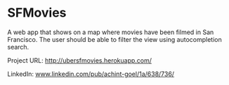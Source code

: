 SFMovies
========

A web app that shows on a map where movies have been filmed in San Francisco. The user should be able to filter the view using autocompletion search.

Project URL: http://ubersfmovies.herokuapp.com/

LinkedIn: www.linkedin.com/pub/achint-goel/1a/638/736/


